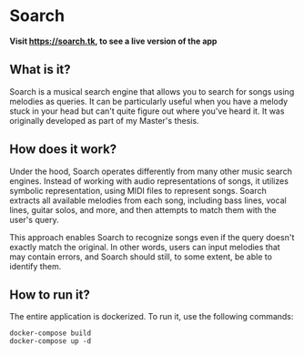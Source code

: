 # Soarch

**Visit https://soarch.tk, to see a live version of the app**

## What is it?

Soarch is a musical search engine that allows you to search for songs using melodies as queries. It can be particularly useful when you have a melody stuck in your head but can't quite figure out where you've heard it. It was originally developed as part of my Master's thesis.

## How does it work?

Under the hood, Soarch operates differently from many other music search engines. Instead of working with audio representations of songs, it utilizes symbolic representation, using MIDI files to represent songs. Soarch extracts all available melodies from each song, including bass lines, vocal lines, guitar solos, and more, and then attempts to match them with the user's query.

This approach enables Soarch to recognize songs even if the query doesn't exactly match the original. In other words, users can input melodies that may contain errors, and Soarch should still, to some extent, be able to identify them.

## How to run it?

The entire application is dockerized. To run it, use the following commands:

```
docker-compose build
docker-compose up -d
```